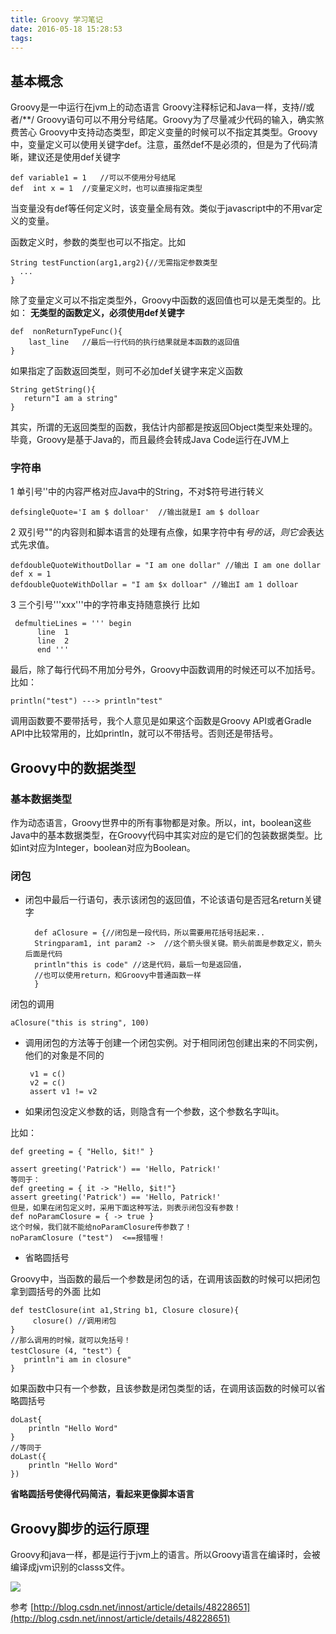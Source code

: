```yaml
---
title: Groovy 学习笔记
date: 2016-05-18 15:28:53
tags:
---
```

## 基本概念
Groovy是一中运行在jvm上的动态语言
Groovy注释标记和Java一样，支持//或者/**/
Groovy语句可以不用分号结尾。Groovy为了尽量减少代码的输入，确实煞费苦心
Groovy中支持动态类型，即定义变量的时候可以不指定其类型。Groovy中，变量定义可以使用关键字def。注意，虽然def不是必须的，但是为了代码清晰，建议还是使用def关键字

    def variable1 = 1   //可以不使用分号结尾 
    def  int x = 1  //变量定义时，也可以直接指定类型

当变量没有def等任何定义时，该变量全局有效。类似于javascript中的不用var定义的变量。


函数定义时，参数的类型也可以不指定。比如

    String testFunction(arg1,arg2){//无需指定参数类型
      ...
    }

除了变量定义可以不指定类型外，Groovy中函数的返回值也可以是无类型的。比如：
**无类型的函数定义，必须使用def关键字**

    def  nonReturnTypeFunc(){
        last_line   //最后一行代码的执行结果就是本函数的返回值
    }
    
如果指定了函数返回类型，则可不必加def关键字来定义函数

    String getString(){
       return"I am a string"
    }

其实，所谓的无返回类型的函数，我估计内部都是按返回Object类型来处理的。毕竟，Groovy是基于Java的，而且最终会转成Java Code运行在JVM上

### 字符串

1  单引号''中的内容严格对应Java中的String，不对$符号进行转义  
   
    defsingleQuote='I am $ dolloar'  //输出就是I am $ dolloar

2  双引号""的内容则和脚本语言的处理有点像，如果字符中有$号的话，则它会$表达式先求值。  

    defdoubleQuoteWithoutDollar = "I am one dollar" //输出 I am one dollar  
    def x = 1  
    defdoubleQuoteWithDollar = "I am $x dolloar" //输出I am 1 dolloar  
   
3 三个引号'''xxx'''中的字符串支持随意换行 比如  
   
     defmultieLines = ''' begin  
          line  1  
          line  2  
          end '''

最后，除了每行代码不用加分号外，Groovy中函数调用的时候还可以不加括号。比如：  

    println("test") ---> println"test"  

调用函数要不要带括号，我个人意见是如果这个函数是Groovy API或者Gradle API中比较常用的，比如println，就可以不带括号。否则还是带括号。


## Groovy中的数据类型
### 基本数据类型
作为动态语言，Groovy世界中的所有事物都是对象。所以，int，boolean这些Java中的基本数据类型，在Groovy代码中其实对应的是它们的包装数据类型。比如int对应为Integer，boolean对应为Boolean。

### 闭包

* 闭包中最后一行语句，表示该闭包的返回值，不论该语句是否冠名return关键字


        def aClosure = {//闭包是一段代码，所以需要用花括号括起来..
        Stringparam1, int param2 ->  //这个箭头很关键。箭头前面是参数定义，箭头后面是代码
        println"this is code" //这是代码，最后一句是返回值，
        //也可以使用return，和Groovy中普通函数一样
        }
    
闭包的调用

    aClosure("this is string", 100)  
    


 * 调用闭包的方法等于创建一个闭包实例。对于相同闭包创建出来的不同实例，他们的对象是不同的
 
    

        v1 = c()  
        v2 = c()  
        assert v1 != v2  


 *  如果闭包没定义参数的话，则隐含有一个参数，这个参数名字叫it。

比如：
    
    def greeting = { "Hello, $it!" }
    
    assert greeting('Patrick') == 'Hello, Patrick!'
    等同于：
    def greeting = { it -> "Hello, $it!"}
    assert greeting('Patrick') == 'Hello, Patrick!'
    但是，如果在闭包定义时，采用下面这种写法，则表示闭包没有参数！
    def noParamClosure = { -> true }
    这个时候，我们就不能给noParamClosure传参数了！
    noParamClosure ("test")  <==报错喔！
    
 * 省略圆括号
    
Groovy中，当函数的最后一个参数是闭包的话，在调用该函数的时候可以把闭包拿到圆括号的外面
比如  

    def testClosure(int a1,String b1, Closure closure){  
         closure() //调用闭包  
    }  
    //那么调用的时候，就可以免括号！  
    testClosure (4, "test"）{  
       println"i am in closure"  
    } 
    
如果函数中只有一个参数，且该参数是闭包类型的话，在调用该函数的时候可以省略圆括号

    doLast{
        println "Hello Word"
    }
    //等同于
    doLast({
        println "Hello Word"
    })
    
**省略圆括号使得代码简洁，看起来更像脚本语言**
    
## Groovy脚步的运行原理

Groovy和java一样，都是运行于jvm上的语言。所以Groovy语言在编译时，会被编译成jvm识别的classs文件。
        
![](http://img.blog.csdn.net/20150905192824392?watermark/2/text/aHR0cDovL2Jsb2cuY3Nkbi5uZXQv/font/5a6L5L2T/fontsize/400/fill/I0JBQkFCMA==/dissolve/70/gravity/Center)

参考  [http://blog.csdn.net/innost/article/details/48228651](http://blog.csdn.net/innost/article/details/48228651)
